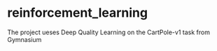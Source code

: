 # reinforcement_learning
The project ueses Deep Quality Learning on the CartPole-v1 task from Gymnasium 
